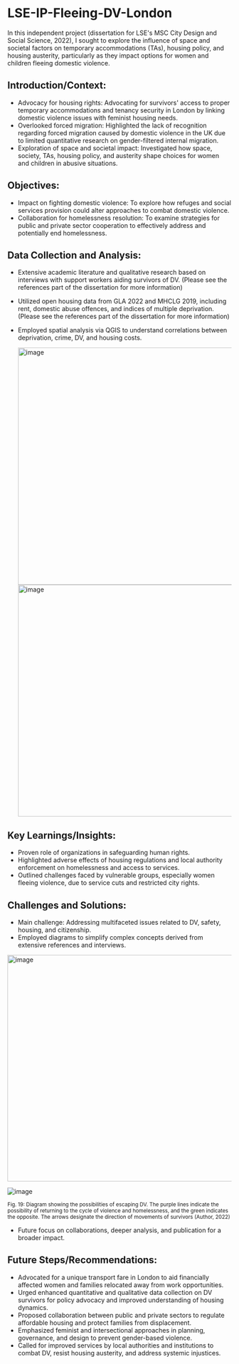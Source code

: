 # LSE-IP-Fleeing-DV-London
In this independent project (dissertation for LSE's MSC City Design and Social Science, 2022), I sought to explore the influence of space and societal factors on temporary accommodations (TAs), housing policy, and housing austerity, particularly as they impact options for women and children fleeing domestic violence.

## Introduction/Context: ##

- Advocacy for housing rights: Advocating for survivors' access to proper temporary accommodations and tenancy security in London by linking domestic violence issues with feminist housing needs.
- Overlooked forced migration: Highlighted the lack of recognition regarding forced migration caused by domestic violence in the UK due to limited quantitative research on gender-filtered internal migration.
- Exploration of space and societal impact: Investigated how space, society, TAs, housing policy, and austerity shape choices for women and children in abusive situations.

## Objectives: ## 

- Impact on fighting domestic violence: To explore how refuges and social services provision could alter approaches to combat domestic violence.
- Collaboration for homelessness resolution: To examine strategies for public and private sector cooperation to effectively address and potentially end homelessness.

## Data Collection and Analysis: ##

- Extensive academic literature and qualitative research based on interviews with support workers aiding survivors of DV. (Please see the references part of the dissertation for more information)
- Utilized open housing data from GLA 2022 and MHCLG 2019, including rent, domestic abuse offences, and indices of multiple deprivation. (Please see the references part of the dissertation for more information)
- Employed spatial analysis via QGIS to understand correlations between deprivation, crime, DV, and housing costs.
  
  <img width="533" alt="image" src="https://github.com/marianahiroki/LSE-IP-Fleeing-DV-London/assets/110165879/288cbf1a-4f86-48d1-b048-6c2df3209a4f">


  <img width="521" alt="image" src="https://github.com/marianahiroki/LSE-IP-Fleeing-DV-London/assets/110165879/ac0b6eda-38a8-41b9-8d62-2207ea1a7862">




## Key Learnings/Insights: ##

- Proven role of organizations in safeguarding human rights.
- Highlighted adverse effects of housing regulations and local authority enforcement on homelessness and access to services.
- Outlined challenges faced by vulnerable groups, especially women fleeing violence, due to service cuts and restricted city rights.

## Challenges and Solutions: ##

- Main challenge: Addressing multifaceted issues related to DV, safety, housing, and citizenship.
- Employed diagrams to simplify complex concepts derived from extensive references and interviews.
  
<img width="509" alt="image" src="https://github.com/marianahiroki/LSE-IP-Fleeing-DV-London/assets/110165879/97174b73-63a2-4d1f-a925-81be10ce68f8">

![image](https://github.com/marianahiroki/LSE-IP-Fleeing-DV-London/assets/110165879/055e5e50-4e00-48d6-adb3-1941b3195f26)

<sub>Fig. 19: Diagram showing the possibilities of escaping DV. The purple lines indicate the possibility of returning to the cycle of violence and homelessness, and the green indicates the opposite. The arrows designate the direction of movements of survivors (Author, 2022)</sub>

- Future focus on collaborations, deeper analysis, and publication for a broader impact.

## Future Steps/Recommendations: ##

- Advocated for a unique transport fare in London to aid financially affected women and families relocated away from work opportunities.
- Urged enhanced quantitative and qualitative data collection on DV survivors for policy advocacy and improved understanding of housing dynamics.
- Proposed collaboration between public and private sectors to regulate affordable housing and protect families from displacement.
- Emphasized feminist and intersectional approaches in planning, governance, and design to prevent gender-based violence.
- Called for improved services by local authorities and institutions to combat DV, resist housing austerity, and address systemic injustices.
